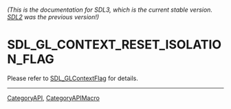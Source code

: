 ###### (This is the documentation for SDL3, which is the current stable version. [SDL2](https://wiki.libsdl.org/SDL2/) was the previous version!)
# SDL_GL_CONTEXT_RESET_ISOLATION_FLAG

Please refer to [SDL_GLContextFlag](SDL_GLContextFlag) for details.

----
[CategoryAPI](CategoryAPI), [CategoryAPIMacro](CategoryAPIMacro)


